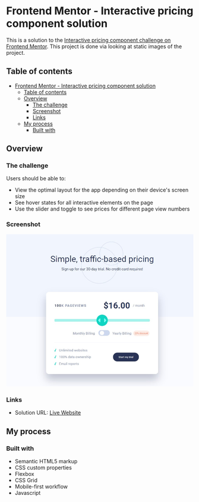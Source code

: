 # Frontend Mentor - Interactive pricing component solution

This is a solution to the [Interactive pricing component challenge on Frontend Mentor](https://www.frontendmentor.io/challenges/interactive-pricing-component-t0m8PIyY8). This project is done via looking at static images of the project.

## Table of contents

- [Frontend Mentor - Interactive pricing component solution](#frontend-mentor---interactive-pricing-component-solution)
  - [Table of contents](#table-of-contents)
  - [Overview](#overview)
    - [The challenge](#the-challenge)
    - [Screenshot](#screenshot)
    - [Links](#links)
  - [My process](#my-process)
    - [Built with](#built-with)

## Overview

### The challenge

Users should be able to:

-   View the optimal layout for the app depending on their device's screen size
-   See hover states for all interactive elements on the page
-   Use the slider and toggle to see prices for different page view numbers

### Screenshot

![](/images/pricingcomponent.jpg)

### Links

-   Solution URL: [Live Website](https://gurhanalan.github.io/JS-Project-Interactive-Pricing-Slide/)

## My process

### Built with

-   Semantic HTML5 markup
-   CSS custom properties
-   Flexbox
-   CSS Grid
-   Mobile-first workflow
-   Javascript
